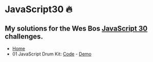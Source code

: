 # JavaScript30 🔥

## My solutions for the Wes Bos [JavaScript 30](https://javascript30.com/) challenges.

- [Home](https://manucastrillonm.github.io/javascript-30/)
- 01 JavaScript Drum Kit: [Code](https://github.com/ManuCastrillonM/javascript-30/tree/master/01-javascript-drum-kit) - [Demo](https://manucastrillonm.github.io/javascript-30/01-javascript-drum-kit)
